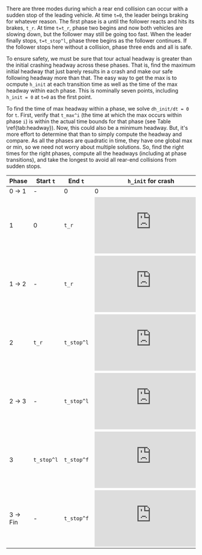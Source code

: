 There are three modes during which a rear end collision can occur with a sudden stop of the leading vehicle.  At time `t=0`, the leader beings braking for whatever reason.  The first phase is a until the follower reacts and hits its brakes, `t_r`.  At time `t=t_r`, phase two begins and now both vehicles are slowing down, but the follower may still be going too fast.  When the leader finally stops, `t=t_stop^l`, phase three begins as the follower continues.  If the follower stops here without a collision, phase three ends and all is safe.

To ensure safety, we must be sure that tour actual headway is greater than the initial crashing headway across these phases.  That is, find the maximum initial headway that just barely results in a crash and make our safe following headway more than that.  The easy way to get the max is to ocmpute `h_init` at each transition time as well as the time of the max headway within each phase.  This is nominally seven points, including `h_init = 0` at `t=0` as the first point.

To find the time of max headway within a phase, we solve `dh_init/dt = 0` for `t`.  First, verify that `t_max^i` (the time at which the max occurs within phase `i`) is within the actual time bounds for that phase (see Table \ref{tab:headway}).  Now, this could also be a minimum headway.  But, it's more effort to determine that than to simply compute the headway and compare.  As all the phases are quadratic in time, they have one global max or min, so we need not worry about multiple solutions.  So, find the right times for the right phases, compute all the headways (including at phase transitions), and take the longest to avoid all rear-end collisions from sudden stops.

| Phase                    |   Start `t`       | End `t`        | `h_init` for crash      |   Diagram          |
| ------------------------ | ----------------- | -------------- | ----------------------- | ------------------ |
| 0 -> 1                   | -                 | 0              | 0                       |                    |
| 1                        | 0                 | `t_r`          | ![][phase1]             | ![][diag1]         |
| 1 -> 2                   | -                 | `t_r`          | ![][phase12]            |                    |
| 2                        | `t_r`             | `t_stop^l`     | ![][phase2]             | ![][diag2]         |
| 2 -> 3                   | -                 | `t_stop^l`     | ![][phase23]            |                    |
| 3                        | `t_stop^l`        | `t_stop^f`     | ![][phase3]             | ![][diag2]         |
| 3 -> Fin                 | -                 | `t_stop^f`     | ![][phase3fin]          |                    |

[diag1]: https://imgur.com/XuLvRvft.png
[diag2]: https://imgur.com/gTgJi8it.png
[diag3]: https://imgur.com/e7FJ6Z6t.png

[phase1]: http://latex.codecogs.com/gif.latex?-%5Cfrac%7B%28v_l%20-%20v_f%29%5E2%7D%7B2%20%28a_f%20-%20d_l%29%7D
<!-- \frac{a+b}{a-b^2} -->

[phase12]: http://latex.codecogs.com/gif.latex?%5Cfrac%7B1%7D%7B2%7D%20%5C%2C%20%7B%5Cleft%28a_f%20-%20d_l%5Cright%29%7D%20t_r%5E%7B2%7D%20&plus;%20t_r%20%28%20v_1%20-%20v_0%29
<!-- \frac{1}{2} \, {\left(a_f - d_l\right)} t_r^{2} + t_r ( v_1 - v_0) -->

[phase2]: http://latex.codecogs.com/gif.latex?%5Cfrac%7B%7B%5Cleft%28a_f%5E%7B2%7D%20-%20a_f%20d_l%20-%20%7B%5Cleft%28a_f%20-%20d_l%5Cright%29%7D%20d_f%5Cright%29%7D%20t_r%5E%7B2%7D%20-%202%20%5C%2C%20%7B%5Cleft%28a_f%20-%20d_f%5Cright%29%7D%20t_r%20v_l%20&plus;%20v_l%5E%7B2%7D%20&plus;%202%20%5C%2C%20%7B%5Cleft%28%7B%5Cleft%28a_f%20-%20d_f%5Cright%29%7D%20t_r%20-%20v_l%5Cright%29%7D%20v_f%20&plus;%20v_f%5E%7B2%7D%7D%7B2%20%5C%2C%20%7B%5Cleft%28d_l%20-%20d_f%5Cright%29%7D%7D
<!-- \frac{{\left(a_f^{2} - a_f d_l - {\left(a_f - d_l\right)} d_f\right)} t_r^{2} - 2 \, {\left(a_f - d_f\right)} t_r v_l + v_l^{2} + 2 \, {\left({\left(a_f - d_f\right)} t_r - v_l\right)} v_f + v_f^{2}}{2 \, {\left(d_l - d_f\right)}} -->

[phase23]: http://latex.codecogs.com/gif.latex?%5Cfrac%7B1%7D%7B2%7D%20%5C%2C%20d_f%20%7B%5Cleft%28t_r%20-%20%5Cfrac%7Bv_l%7D%7Bd_l%7D%5Cright%29%7D%5E%7B2%7D%20&plus;%20%5Cfrac%7B1%7D%7B2%7D%20%5C%2C%20a_f%20t_r%5E%7B2%7D%20-%20%7B%5Cleft%28a_f%20t_r%20&plus;%20v_f%5Cright%29%7D%20%7B%5Cleft%28t_r%20-%20%5Cfrac%7Bv_l%7D%7Bd_l%7D%5Cright%29%7D%20&plus;%20t_r%20v_f%20-%20%5Cfrac%7B3%20%5C%2C%20v_l%5E%7B2%7D%7D%7B2%20%5C%2C%20d_l%7D
<!-- \frac{1}{2} \, d_f {\left(t_r - \frac{v_l}{d_l}\right)}^{2} + \frac{1}{2} \, a_f t_r^{2} - {\left(a_f t_r + v_f\right)} {\left(t_r - \frac{v_l}{d_l}\right)} + t_r v_f - \frac{3 \, v_l^{2}}{2     \, d_l} -->

[phase3]: http://latex.codecogs.com/gif.latex?-%5Cfrac%7B%7B%5Cleft%28a_f%5E%7B2%7D%20d_l%20-%20a_f%20d_l%20d_f%5Cright%29%7D%20t_r%5E%7B2%7D%20&plus;%203%20%5C%2C%20d_f%20v_l%5E%7B2%7D%20&plus;%202%20%5C%2C%20%7B%5Cleft%28a_f%20d_l%20-%20d_l%20d_f%5Cright%29%7D%20t_r%20v_f%20&plus;%20d_l%20v_f%5E%7B2%7D%7D%7B2%20%5C%2C%20d_l%20d_f%7D
<!-- -\frac{{\left(a_f^{2} d_l - a_f d_l d_f\right)} t_r^{2} + 3 \, d_f v_l^{2} + 2 \, {\left(a_f d_l - d_l d_f\right)} t_r v_f + d_l v_f^{2}}{2 \, d_l d_f} -->


[phase3fin]: http://latex.codecogs.com/gif.latex?-%5Cfrac%7B%7B%5Cleft%28a_f%5E%7B2%7D%20d_l%20-%20a_f%20d_l%20d_f%5Cright%29%7D%20t_r%5E%7B2%7D%20&plus;%203%20%5C%2C%20d_f%20v_l%5E%7B2%7D%20&plus;%202%20%5C%2C%20%7B%5Cleft%28a_f%20d_l%20-%20d_l%20d_f%5Cright%29%7D%20t_r%20v_f%20&plus;%20d_l%20v_f%5E%7B2%7D%7D%7B2%20%5C%2C%20d_l%20d_f%7D
<!-- -\frac{{\left(a_f^{2} d_l - a_f d_l d_f\right)} t_r^{2} + 3 \, d_f v_l^{2} + 2 \, {\left(a_f d_l - d_l d_f\right)} t_r v_f + d_l v_f^{2}}{2 \, d_l d_f} -->

